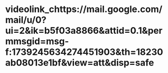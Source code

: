# videolink_chttps://mail.google.com/mail/u/0?ui=2&ik=b5f03a8866&attid=0.1&permmsgid=msg-f:1739245634274451903&th=18230ab08013e1bf&view=att&disp=safe
